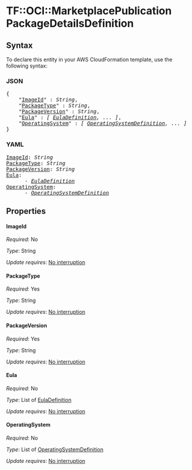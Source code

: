 # TF::OCI::MarketplacePublication PackageDetailsDefinition

## Syntax

To declare this entity in your AWS CloudFormation template, use the following syntax:

### JSON

<pre>
{
    "<a href="#imageid" title="ImageId">ImageId</a>" : <i>String</i>,
    "<a href="#packagetype" title="PackageType">PackageType</a>" : <i>String</i>,
    "<a href="#packageversion" title="PackageVersion">PackageVersion</a>" : <i>String</i>,
    "<a href="#eula" title="Eula">Eula</a>" : <i>[ <a href="euladefinition.md">EulaDefinition</a>, ... ]</i>,
    "<a href="#operatingsystem" title="OperatingSystem">OperatingSystem</a>" : <i>[ <a href="operatingsystemdefinition.md">OperatingSystemDefinition</a>, ... ]</i>
}
</pre>

### YAML

<pre>
<a href="#imageid" title="ImageId">ImageId</a>: <i>String</i>
<a href="#packagetype" title="PackageType">PackageType</a>: <i>String</i>
<a href="#packageversion" title="PackageVersion">PackageVersion</a>: <i>String</i>
<a href="#eula" title="Eula">Eula</a>: <i>
      - <a href="euladefinition.md">EulaDefinition</a></i>
<a href="#operatingsystem" title="OperatingSystem">OperatingSystem</a>: <i>
      - <a href="operatingsystemdefinition.md">OperatingSystemDefinition</a></i>
</pre>

## Properties

#### ImageId

_Required_: No

_Type_: String

_Update requires_: [No interruption](https://docs.aws.amazon.com/AWSCloudFormation/latest/UserGuide/using-cfn-updating-stacks-update-behaviors.html#update-no-interrupt)

#### PackageType

_Required_: Yes

_Type_: String

_Update requires_: [No interruption](https://docs.aws.amazon.com/AWSCloudFormation/latest/UserGuide/using-cfn-updating-stacks-update-behaviors.html#update-no-interrupt)

#### PackageVersion

_Required_: Yes

_Type_: String

_Update requires_: [No interruption](https://docs.aws.amazon.com/AWSCloudFormation/latest/UserGuide/using-cfn-updating-stacks-update-behaviors.html#update-no-interrupt)

#### Eula

_Required_: No

_Type_: List of <a href="euladefinition.md">EulaDefinition</a>

_Update requires_: [No interruption](https://docs.aws.amazon.com/AWSCloudFormation/latest/UserGuide/using-cfn-updating-stacks-update-behaviors.html#update-no-interrupt)

#### OperatingSystem

_Required_: No

_Type_: List of <a href="operatingsystemdefinition.md">OperatingSystemDefinition</a>

_Update requires_: [No interruption](https://docs.aws.amazon.com/AWSCloudFormation/latest/UserGuide/using-cfn-updating-stacks-update-behaviors.html#update-no-interrupt)

